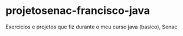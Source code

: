 # projetosenac-francisco-java

Exercicios e projetos que fiz durante o meu curso java (basico), Senac
